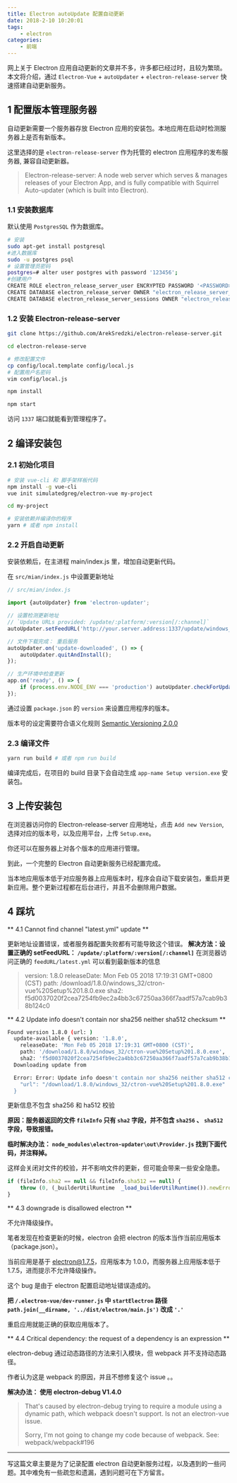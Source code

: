```yaml
---
title: Electron autoUpdate 配置自动更新
date: 2018-2-10 10:20:01
tags:
    - electron
categories: 
    - 前端
---
```


网上关于 Electron 应用自动更新的文章并不多，许多都已经过时，且较为繁琐。
本文将介绍，通过 `Electron-Vue` + `autoUpdater` + `electron-release-server` 快速搭建自动更新服务。

<!--more-->

## 1 配置版本管理服务器

自动更新需要一个服务器存放 Electron 应用的安装包。本地应用在启动时检测服务器上是否有新版本。

这里选择的是 `electron-release-server` 作为托管的 electron 应用程序的发布服务器, 兼容自动更新器。

> Electron-release-server: A node web server which serves & manages releases of your Electron App, and is fully compatible with Squirrel Auto-updater (which is built into Electron).

### 1.1 安装数据库

默认使用 `PostgresSQL` 作为数据库。

```bash
# 安装
sudo apt-get install postgresql
#进入数据库
sudo -u postgres psql
# 设置管理员密码
postgres=# alter user postgres with password '123456';
#创建用户
CREATE ROLE electron_release_server_user ENCRYPTED PASSWORD '<PASSWORD>' LOGIN;
CREATE DATABASE electron_release_server OWNER "electron_release_server_user";
CREATE DATABASE electron_release_server_sessions OWNER "electron_release_server_user";
```

### 1.2 安装 Electron-release-server

```bash
git clone https://github.com/ArekSredzki/electron-release-server.git

cd electron-release-serve

# 修改配置文件
cp config/local.template config/local.js
# 配置用户名密码
vim config/local.js

npm install

npm start

```

访问 `1337` 端口就能看到管理程序了。

## 2 编译安装包

### 2.1 初始化项目

```bash
# 安装 vue-cli 和 脚手架样板代码
npm install -g vue-cli
vue init simulatedgreg/electron-vue my-project

cd my-project

# 安装依赖并编译你的程序
yarn # 或者 npm install
```

### 2.2 开启自动更新

安装依赖后，在主进程 main/index.js 里，增加自动更新代码。

在 `src/mian/index.js` 中设置更新地址

```js
// src/mian/index.js

import {autoUpdater} from 'electron-updater';

// 设置检测更新地址
// `Update URLs provided: /update/:platform/:version[/:channel]`
autoUpdater.setFeedURL('http://your.server.address:1337/update/windows_32/');

// 文件下载完成： 重启服务
autoUpdater.on('update-downloaded', () => {
    autoUpdater.quitAndInstall();
});

// 生产环境中检查更新
app.on('ready', () => {
    if (process.env.NODE_ENV === 'production') autoUpdater.checkForUpdates();
});
```

通过设置 `package.json` 的 `version` 来设置应用程序的版本。

版本号的设定需要符合语义化规则 [Semantic Versioning 2.0.0 ](https://semver.org/lang/zh-CN/)

### 2.3 编译文件

```bash
yarn run build # 或者 npm run build
```

编译完成后，在项目的 build 目录下会自动生成 `app-name Setup version.exe` 安装包。

## 3 上传安装包

在浏览器访问你的 Electron-release-server 应用地址，点击 `Add new Version`,选择对应的版本号，以及应用平台，上传 `Setup.exe`。

你还可以在服务器上对各个版本的应用进行管理。

到此，一个完整的 Electron 自动更新服务已经配置完成。

当本地应用版本低于对应服务器上应用版本时，程序会自动下载安装包，重启并更新应用。整个更新过程都在后台进行，并且不会删除用户数据。

## 4 踩坑

** 4.1 Cannot find channel "latest.yml" update **

更新地址设置错误，或者服务器配置失败都有可能导致这个错误。
**解决方法：设置正确的 setFeedURL： `/update/:platform/:version[/:channel]`**
在浏览器访问正确的 `feedURL/latest.yml` 可以看到最新版本的信息

> version: 1.8.0 releaseDate: Mon Feb 05 2018 17:19:31 GMT+0800 (CST) path: /download/1.8.0/windows_32/ctron-vue%20Setup%201.8.0.exe sha2: f5d0037020f2cea7254fb9ec2a4bb3c67250aa366f7aadf57a7cab9b38b124c0

** 4.2 Update info doesn't contain nor sha256 neither sha512 checksum **

```bash
Found version 1.8.0 (url: )
  update-available { version: '1.8.0',
    releaseDate: 'Mon Feb 05 2018 17:19:31 GMT+0800 (CST)',
    path: '/download/1.8.0/windows_32/ctron-vue%20Setup%201.8.0.exe',
    sha2: 'f5d0037020f2cea7254fb9ec2a4bb3c67250aa366f7aadf57a7cab9b38b124c0' }
  Downloading update from

  Error: Error: Update info doesn't contain nor sha256 neither sha512 checksum: {
    "url": "/download/1.8.0/windows_32/ctron-vue%20Setup%201.8.0.exe"
  }
```

更新信息不包含 sha256 和 ha512 校验

**原因：服务器返回的文件 `fileInfo` 只有 `sha2` 字段，并不包含 `sha256` 、 `sha512` 字段，导致报错。**

**临时解决办法： `node_modules\electron-updater\out\Provider.js` 找到下面代码，并注释掉。**

这样会关闭对文件的校验，并不影响文件的更新，但可能会带来一些安全隐患。

```js
if (fileInfo.sha2 == null && fileInfo.sha512 == null) {
    throw (0, (_builderUtilRuntime  _load_builderUtilRuntime()).newError)(`Update info doesn't contain nor sha256 neither sha512 checksum ${(0, (_builderUtilRuntime  _load_builderUtilRuntime()).safeStringifyJson)(fileInfo)}`, ERR_UPDATER_NO_CHECKSUM);
}
```

** 4.3 downgrade is disallowed electron **

不允许降级操作。

笔者发现在检查更新的时候，electron 会把 electron 的版本当作当前应用版本（package.json）。

当前应用是基于 electron@1.7.5，应用版本为 1.0.0，而服务器上应用版本低于 1.7.5，进而提示不允许降级操作。

这个 bug 是由于 electron 配置启动地址错误造成的。

**把 `/.electron-vue/dev-runner.js` 中 `startElectron` 路径 `path.join(__dirname, '../dist/electron/main.js')` 改成 `'.'`**

重启应用就能正确的获取应用版本了。

** 4.4 Critical dependency: the request of a dependency is an expression **

electron-debug 通过动态路径的方法来引入模块，但 webpack 并不支持动态路径。

作者认为这是 webpack 的原因，并且不想修复这个 issue 。。

**解决办法： 使用 electron-debug V1.4.0**

> That's caused by electron-debug trying to require a module using a dynamic path, which webpack doesn't support. Is not an electron-vue issue.
>
> Sorry, I'm not going to change my code because of webpack. See: webpack/webpack#196

---

写这篇文章主要是为了记录配置 electron 自动更新服务过程，以及遇到的一些问题。其中难免有一些疏忽和遗漏，遇到问题可在下方留言。

